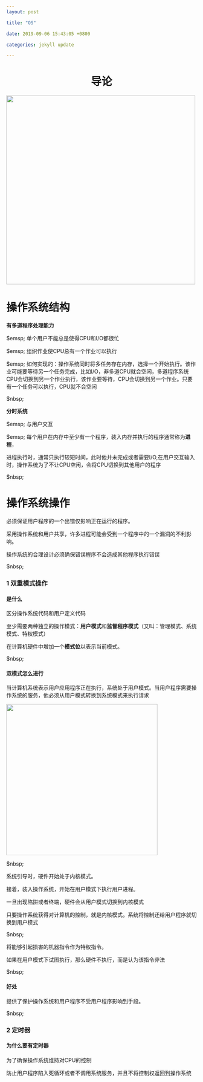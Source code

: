 ```yaml
---
layout: post

title: "OS"

date: 2019-09-06 15:43:05 +0800

categories: jekyll update

---
```


<script type="text/x-mathjax-config">
MathJax.Hub.Config({
tex2jax: {
skipTags: ['script', 'noscript', 'style', 'textarea', 'pre'],
inlineMath: [['$','$']]
}
});
</script>
<script src='https://cdnjs.cloudflare.com/ajax/libs/mathjax/2.7.5/latest.js?config=TeX-MML-AM_CHTML' async></script>
<script type="text/x-mathjax-config">
MathJax.Hub.Config({
tex2jax: {
skipTags: ['script', 'noscript', 'style', 'textarea', 'pre'],
inlineMath: [['$','$']]
}
});
</script>
<script src='https://cdnjs.cloudflare.com/ajax/libs/mathjax/2.7.5/latest.js?config=TeX-MML-AM_CHTML' async></script>
# <center>导论</center>



<img src="http://miaochenlu.github.io/picture/image-20190905134500934.png" width=500>





# 操作系统结构

**有多道程序处理能力**

$emsp; 单个用户不能总是使得CPU和I/O都很忙

$emsp; 组织作业使CPU总有一个作业可以执行

$emsp; 如何实现的：操作系统同时将多任务存在内存，选择一个开始执行。该作业可能要等待另一个任务完成，比如I/O，非多道CPU就会空闲，多道程序系统CPU会切换到另一个作业执行，该作业要等待，CPU会切换到另一个作业。只要有一个任务可以执行，CPU就不会空闲

$nbsp;

**分时系统**

$emsp; 与用户交互

$emsp; 每个用户在内存中至少有一个程序，装入内存并执行的程序通常称为**进程**，

进程执行时，通常只执行较短时间，此时他并未完成或者需要I/O,在用户交互输入时，操作系统为了不让CPU空闲，会将CPU切换到其他用户的程序

$nbsp;



# 操作系统操作

必须保证用户程序的一个出错仅影响正在运行的程序。

采用操作系统和用户共享，许多进程可能会受到一个程序中的一个漏洞的不利影响。

操作系统的合理设计必须确保错误程序不会造成其他程序执行错误

$nbsp;

### 1 双重模式操作

#### 是什么

区分操作系统代码和用户定义代码

至少需要两种独立的操作模式：**用户模式**和**监督程序模式**（又叫：管理模式、系统模式、特权模式）

在计算机硬件中增加一个**模式位**以表示当前模式。

$nbsp;

#### 双模式怎么进行

当计算机系统表示用户应用程序正在执行，系统处于用户模式。当用户程序需要操作系统的服务，他必须从用户模式转换到系统模式来执行请求

<img src="http://miaochenlu.github.io/picture/image-20190905141213211.png" width=400>

$nbsp;

系统引导时，硬件开始处于内核模式。

接着，装入操作系统，开始在用户模式下执行用户进程。

一旦出现陷阱或者终端，硬件会从用户模式切换到内核模式

只要操作系统获得对计算机的控制，就是内核模式。系统将控制还给用户程序就切换到用户模式

$nbsp;

将能够引起损害的机器指令作为特权指令。

如果在用户模式下试图执行，那么硬件不执行，而是认为该指令非法

$nbsp;

#### 好处

提供了保护操作系统和用户程序不受用户程序影响到手段。

$nbsp;

### 2 定时器

#### 为什么要有定时器

为了确保操作系统维持对CPU的控制

防止用户程序陷入死循环或者不调用系统服务，并且不将控制权返回到操作系统

























